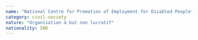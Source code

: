 ```yaml
---
name: "National Centre for Promotion of Employment for Disabled People"
category: civil-society
nature: "Organisation à but non lucratif"
nationality: IND
---
```

    